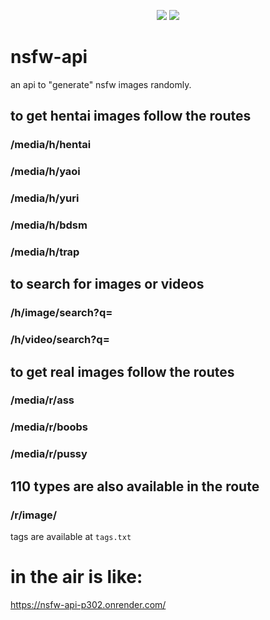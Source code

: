<p align="center">
 <img src="https://raw.githubusercontent.com/MicaelliMedeiros/micaellimedeiros/master/image/computer-illustration.png"/>

<img src="https://img.shields.io/badge/TypeScript-black?style=for-the-badge&logo=typescript&logoColor=white"/>
</p>

# nsfw-api
an api to "generate" nsfw images randomly. 

## to get hentai images follow the routes 
### /media/h/hentai
### /media/h/yaoi
### /media/h/yuri
### /media/h/bdsm
### /media/h/trap

## to search for images or videos 
### /h/image/search?q=<your research>
### /h/video/search?q=<your research>


## to get real images follow the routes 
### /media/r/ass
### /media/r/boobs
### /media/r/pussy

## 110 types are also available in the route 
### /r/image/<tag>
tags are available at `tags.txt`
  
# in the air is like: 
https://nsfw-api-p302.onrender.com/
